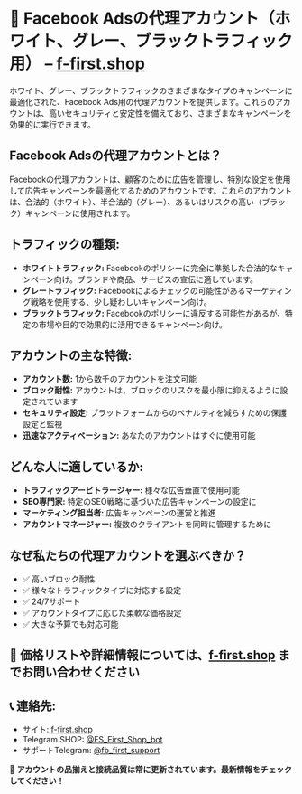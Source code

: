 # 📡 Facebook Adsの代理アカウント（ホワイト、グレー、ブラックトラフィック用） – [f-first.shop](https://f-first.shop/en)

ホワイト、グレー、ブラックトラフィックのさまざまなタイプのキャンペーンに最適化された、Facebook Ads用の代理アカウントを提供します。これらのアカウントは、高いセキュリティと安定性を備えており、さまざまなキャンペーンを効果的に実行できます。

## Facebook Adsの代理アカウントとは？
Facebookの代理アカウントは、顧客のために広告を管理し、特別な設定を使用して広告キャンペーンを最適化するためのアカウントです。これらのアカウントは、合法的（ホワイト）、半合法的（グレー）、あるいはリスクの高い（ブラック）キャンペーンに使用されます。

## トラフィックの種類:
- **ホワイトトラフィック:** Facebookのポリシーに完全に準拠した合法的なキャンペーン向け。ブランドや商品、サービスの宣伝に適しています。
- **グレートラフィック:** Facebookによるチェックの可能性があるマーケティング戦略を使用する、少し疑わしいキャンペーン向け。
- **ブラックトラフィック:** Facebookのポリシーに違反する可能性があるが、特定の市場や目的で効果的に活用できるキャンペーン向け。

## アカウントの主な特徴:
- **アカウント数:** 1から数千のアカウントを注文可能
- **ブロック耐性:** アカウントは、ブロックのリスクを最小限に抑えるように設定されています
- **セキュリティ設定:** プラットフォームからのペナルティを減らすための保護設定と監視
- **迅速なアクティベーション:** あなたのアカウントはすぐに使用可能

## どんな人に適しているか:
- **トラフィックアービトラージャー:** 様々な広告垂直で使用可能
- **SEO専門家:** 特定のSEO戦略に基づいた広告キャンペーンの設定に
- **マーケティング担当者:** 広告キャンペーンの運営と推進
- **アカウントマネージャー:** 複数のクライアントを同時に管理するために

## なぜ私たちの代理アカウントを選ぶべきか？
- ✅ 高いブロック耐性
- ✅ 様々なトラフィックタイプに対応する設定
- ✅ 24/7サポート
- ✅ アカウントタイプに応じた柔軟な価格設定
- ✅ 大きな予算でも対応可能

## 💬 価格リストや詳細情報については、[f-first.shop](https://f-first.shop/en) までお問い合わせください

## 📞 連絡先:
- サイト: [f-first.shop](https://f-first.shop/en)
- Telegram SHOP: [@FS_First_Shop_bot](https://t.me/FS_First_Shop_bot)
- サポートTelegram: [@fb_first_support](https://t.me/fb_first_support)

🔔 **アカウントの品揃えと接続品質は常に更新されています。最新情報をチェックしてください！**
